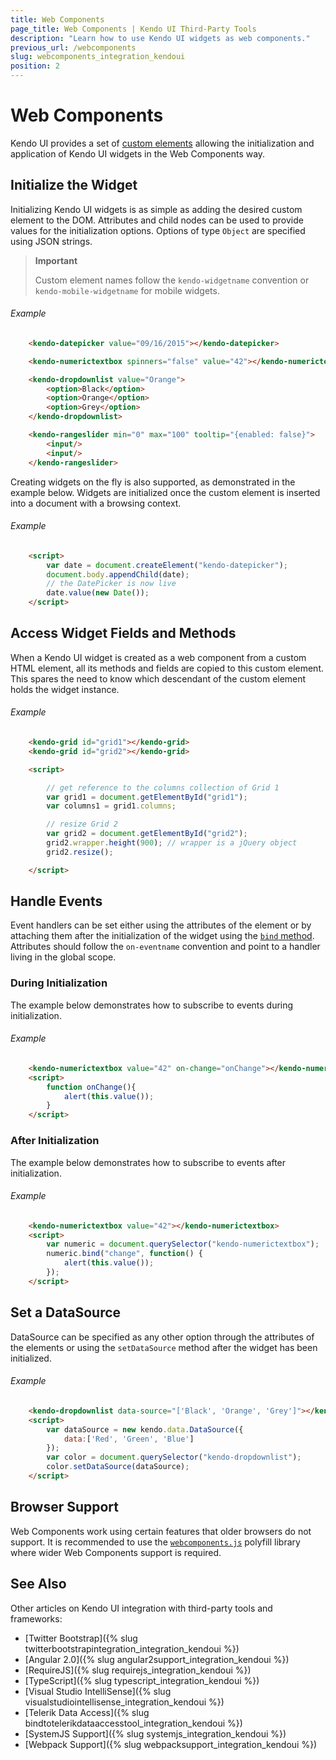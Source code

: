```yaml
---
title: Web Components
page_title: Web Components | Kendo UI Third-Party Tools
description: "Learn how to use Kendo UI widgets as web components."
previous_url: /webcomponents
slug: webcomponents_integration_kendoui
position: 2
---
```


# Web Components

Kendo UI provides a set of [custom elements](http://w3c.github.io/webcomponents/spec/custom/) allowing the initialization and application of Kendo UI widgets in the Web Components way.

## Initialize the Widget

Initializing Kendo UI widgets is as simple as adding the desired custom element to the DOM. Attributes and child nodes can be used to provide values for the initialization options. Options of type `Object` are specified using JSON strings.

> **Important**
>
> Custom element names follow the `kendo-widgetname` convention or `kendo-mobile-widgetname` for mobile widgets.

###### Example

```html
    <kendo-datepicker value="09/16/2015"></kendo-datepicker>

    <kendo-numerictextbox spinners="false" value="42"></kendo-numerictextbox>

    <kendo-dropdownlist value="Orange">
        <option>Black</option>
        <option>Orange</option>
        <option>Grey</option>
    </kendo-dropdownlist>

    <kendo-rangeslider min="0" max="100" tooltip="{enabled: false}">
        <input/>
        <input/>
    </kendo-rangeslider>
```

Creating widgets on the fly is also supported, as demonstrated in the example below. Widgets are initialized once the custom element is inserted into a document with a browsing context.

###### Example

```html
    <script>
        var date = document.createElement("kendo-datepicker");
        document.body.appendChild(date);
        // the DatePicker is now live
        date.value(new Date());
    </script>
```

## Access Widget Fields and Methods

When a Kendo UI widget is created as a web component from a custom HTML element, all its methods and fields are copied to this custom element. This spares the need to know which descendant of the custom element holds the widget instance.

###### Example

```html
    <kendo-grid id="grid1"></kendo-grid>
    <kendo-grid id="grid2"></kendo-grid>

    <script>

        // get reference to the columns collection of Grid 1
        var grid1 = document.getElementById("grid1");
        var columns1 = grid1.columns;

        // resize Grid 2
        var grid2 = document.getElementById("grid2");
        grid2.wrapper.height(900); // wrapper is a jQuery object
        grid2.resize();

    </script>
```

## Handle Events

Event handlers can be set either using the attributes of the element or by attaching them after the initialization of the widget using the  [`bind` method](/api/javascript/ui/widget#methods-bind). Attributes should follow the `on-eventname` convention and point to a handler living in the global scope.

### During Initialization

The example below demonstrates how to subscribe to events during initialization.

###### Example

```html
    <kendo-numerictextbox value="42" on-change="onChange"></kendo-numerictextbox>
    <script>
        function onChange(){
            alert(this.value());
        }
    </script>
```

### After Initialization

The example below demonstrates how to subscribe to events after initialization.

###### Example

```html
    <kendo-numerictextbox value="42"></kendo-numerictextbox>
    <script>
        var numeric = document.querySelector("kendo-numerictextbox");
        numeric.bind("change", function() {
            alert(this.value());
        });
    </script>
```

## Set a DataSource

DataSource can be specified as any other option through the attributes of the elements or using the `setDataSource` method after the widget has been initialized.

###### Example

```html
    <kendo-dropdownlist data-source="['Black', 'Orange', 'Grey']"></kendo-dropdownlist>
    <script>
        var dataSource = new kendo.data.DataSource({
            data:['Red', 'Green', 'Blue']
        });
        var color = document.querySelector("kendo-dropdownlist");
        color.setDataSource(dataSource);
    </script>
```

## Browser Support

Web Components work using certain features that older browsers do not support. It is recommended to use the [`webcomponents.js`](http://webcomponents.org/polyfills/) polyfill library where wider Web Components support is required.

## See Also

Other articles on Kendo UI integration with third-party tools and frameworks:

* [Twitter Bootstrap]({% slug twitterbootstrapintegration_integration_kendoui %})
* [Angular 2.0]({% slug angular2support_integration_kendoui %})
* [RequireJS]({% slug requirejs_integration_kendoui %})
* [TypeScript]({% slug typescript_integration_kendoui %})
* [Visual Studio IntelliSense]({% slug visualstudiointellisense_integration_kendoui %})
* [Telerik Data Access]({% slug bindtotelerikdataaccesstool_integration_kendoui %})
* [SystemJS Support]({% slug systemjs_integration_kendoui %})
* [Webpack Support]({% slug webpacksupport_integration_kendoui %})
